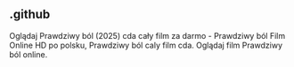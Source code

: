 ## .github

Oglądaj Prawdziwy ból (2025) cda cały film za darmo - Prawdziwy ból Film Online HD po polsku, Prawdziwy ból caly film cda. Oglądaj film Prawdziwy ból online. 
